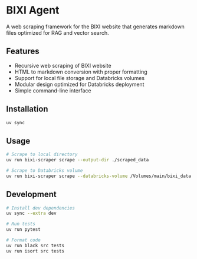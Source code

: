 # BIXI Agent

A web scraping framework for the BIXI website that generates markdown files optimized for RAG and vector search.

## Features

- Recursive web scraping of BIXI website
- HTML to markdown conversion with proper formatting
- Support for local file storage and Databricks volumes
- Modular design optimized for Databricks deployment
- Simple command-line interface

## Installation

```bash
uv sync
```

## Usage

```bash
# Scrape to local directory
uv run bixi-scraper scrape --output-dir ./scraped_data

# Scrape to Databricks volume
uv run bixi-scraper scrape --databricks-volume /Volumes/main/bixi_data
```

## Development

```bash
# Install dev dependencies
uv sync --extra dev

# Run tests
uv run pytest

# Format code
uv run black src tests
uv run isort src tests
```

